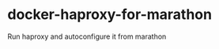 docker-haproxy-for-marathon
===========================

Run haproxy and autoconfigure it from marathon

